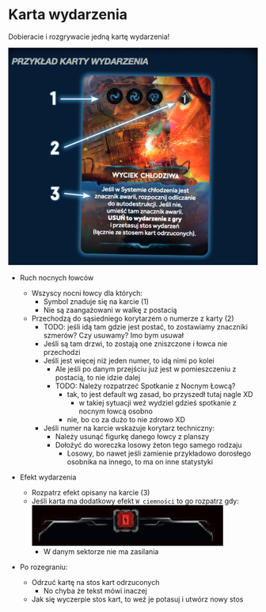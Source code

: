 # Karta wydarzenia

Dobieracie i rozgrywacie jedną kartę wydarzenia!

![karta-wydarzenia.png](karta-wydarzenia.png)

- Ruch nocnych łowców
    - Wszyscy nocni łowcy dla których:
        - Symbol znaduje się na karcie (1)
        - Nie są zaangażowani w walkę z postacią
    - Przechodzą do sąsiedniego korytarzem o numerze z karty (2)
        - TODO: jeśli idą tam gdzie jest postać, to zostawiamy znaczniki szmerów? Czy usuwamy? Imo bym usuwał 
        - Jeśli są tam drzwi, to zostają one zniszczone i łowca nie przechodzi
        - Jeśli jest więcej niż jeden numer, to idą nimi po kolei
            - Ale jeśli po danym przejściu już jest w pomieszczeniu z postacią, to nie idzie dalej
            - TODO: Należy rozpatrzeć Spotkanie z Nocnym Łowcą?
                - tak, to jest default wg zasad, bo przyszedł tutaj nagle XD
                    - w takiej sytuacji weź wydziel gdzieś spotkanie z nocnym łowcą osobno 
                - nie, bo co za dużo to nie zdrowo XD
        - Jeśli numer na karcie wskazuje korytarz techniczny:
            - Należy usunąć figurkę danego łowcy z planszy
            - Dołożyć do woreczka losowy żeton tego samego rodzaju
                - Losowy, bo nawet jeśli zamienie przykładowo dorosłego osobnika na innego, to ma on inne statystyki 

- Efekt wydarzenia
    - Rozpatrz efekt opisany na karcie (3) 
    - Jeśli karta ma dodatkowy efekt `W ciemności` to go rozpatrz gdy:
    ![efekt-w-ciemnosci.png](efekt-w-ciemnosci.png)
        - W danym sektorze nie ma zasilania 
      
- Po rozegraniu:
    - Odrzuć kartę na stos kart odrzuconych
        - No chyba że tekst mówi inaczej
    - Jak się wyczerpie stos kart, to weź je potasuj i utwórz nowy stos
